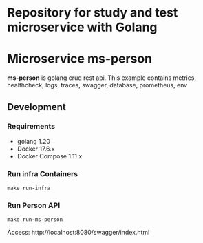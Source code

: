 # Repository for study and test microservice with Golang

# Microservice ms-person
**ms-person** is golang crud rest api. This example contains metrics, healthcheck, logs, traces, swagger, database, prometheus, env

## Development
### Requirements
* golang 1.20
* Docker 17.6.x
* Docker Compose 1.11.x

### Run infra Containers
```
make run-infra
```

### Run Person API
```
make run-ms-person
```

Access: http://localhost:8080/swagger/index.html

